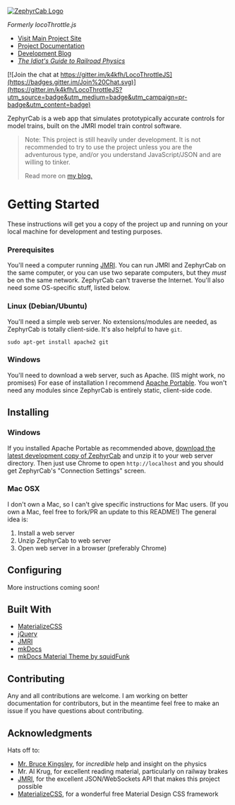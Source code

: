 [![ZephyrCab Logo](http://i.imgur.com/n07xxtI.png)](http://k4kfh.github.io/ZephyrCab)

*Formerly locoThrottle.js*

* [Visit Main Project Site](http://k4kfh.github.io/ZephyrCab)
* [Project Documentation](http://k4kfh.github.io/ZephyrCab/docs/site)
* [Development Blog](http://zephyrcab.tumblr.com)
* [*The Idiot's Guide to Railroad Physics*](http://k4kfh.github.io/idiotsGuideToRailroadPhysics)

[![Join the chat at https://gitter.im/k4kfh/LocoThrottleJS](https://badges.gitter.im/Join%20Chat.svg)](https://gitter.im/k4kfh/LocoThrottleJS?utm_source=badge&utm_medium=badge&utm_campaign=pr-badge&utm_content=badge)

ZephyrCab is a web app that simulates prototypically accurate controls for model trains, built on the JMRI model train control software.

> Note: This project is still heavily under development. It is not recommended to try to use the project unless you are the adventurous type, and/or you understand JavaScript/JSON and are willing to tinker.
>
> Read more on [my blog.](http://zephyrcab.tumblr.com)

# Getting Started

These instructions will get you a copy of the project up and running on your local machine for development and testing purposes.

### Prerequisites

You'll need a computer running [JMRI](http://jmri.org). You can run JMRI and ZephyrCab on the same computer, or you can use two separate computers, but they _must_ be on the same network. ZephyrCab can't traverse the Internet. You'll also need some OS-specific stuff, listed below.

### Linux (Debian/Ubuntu)

You'll need a simple web server. No extensions/modules are needed, as ZephyrCab is totally client-side. It's also helpful to have ``git``.
```
sudo apt-get install apache2 git
```

### Windows

You'll need to download a web server, such as Apache. (IIS might work, no promises) For ease of installation I recommend [Apache Portable](https://sourceforge.net/projects/apache2portable/). You won't need any modules since ZephyrCab is entirely static, client-side code.

## Installing

### Windows

If you installed Apache Portable as recommended above, [download the latest development copy of ZephyrCab](https://github.com/k4kfh/ZephyrCab/archive/master.zip) and unzip it to your web server directory. Then just use Chrome to open ``http://localhost`` and you should get ZephyrCab's "Connection Settings" screen.

### Mac OSX

I don't own a Mac, so I can't give specific instructions for Mac users. (If you own a Mac, feel free to fork/PR an update to this README!) The general idea is:
1. Install a  web server
2. Unzip ZephyrCab to web server
3. Open web server in a browser (preferably Chrome)

## Configuring

More instructions coming soon!

## Built With

* [MaterializeCSS](http://materializecss.com)
* [jQuery](http://jquery.com)
* [JMRI](http://jmri.org)
* [mkDocs](http://www.mkdocs.org/)
* [mkDocs Material Theme by squidFunk](http://squidfunk.github.io/mkdocs-material/)

## Contributing

Any and all contributions are welcome. I am working on better documentation for contributors, but in the meantime feel free to make an issue if you have questions about contributing.

## Acknowledgments

Hats off to:
- [Mr. Bruce Kingsley](http://brucekmodeltrains.com), for _incredible_ help and insight on the physics
- Mr. Al Krug, for excellent reading material, particularly on railway brakes
- [JMRI](http://jmri.org), for the excellent JSON/WebSockets API that makes this project possible
- [MaterializeCSS](http://materializecss.com), for a wonderful free Material Design CSS framework
